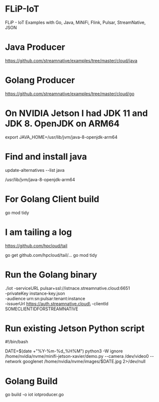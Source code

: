 # FLiP-IoT
FLiP - IoT Examples with Go, Java, MiNiFi, Flink, Pulsar, StreamNative, JSON


# Java Producer

https://github.com/streamnative/examples/tree/master/cloud/java

# Golang Producer

https://github.com/streamnative/examples/tree/master/cloud/go


# On NVIDIA Jetson I had JDK 11 and JDK 8.  OpenJDK on ARM64

export JAVA_HOME=/usr/lib/jvm/java-8-openjdk-arm64

# Find and install java

update-alternatives --list java

/usr/lib/jvm/java-8-openjdk-arm64

# For Golang Client build

go mod tidy

# I am tailing a log

https://github.com/hpcloud/tail

go get github.com/hpcloud/tail/...
go mod tidy

# Run the Golang binary

./iot -serviceURL pulsar+ssl://istnace.streamnative.cloud:6651 \
       -privateKey instance-key.json\
       -audience urn:sn:pulsar:tenant:instance\
       -issuerUrl https://auth.streamnative.cloud\
       -clientId SOMECLIENTIDFORSTREAMNATIVE
       
       
# Run existing Jetson Python script

  #!/bin/bash

  DATE=$(date +"%Y-%m-%d_%H%M")
  python3 -W ignore /home/nvidia/nvme/minifi-jetson-xavier/demo.py --camera /dev/video0 --network googlenet /home/nvidia/nvme/images/$DATE.jpg  2>/dev/null

# Golang Build

go build -o iot iotproducer.go


